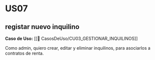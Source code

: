 # US07

## registar nuevo inquilino

**Caso de Uso:** [[📄 CasosDeUso/CU03_GESTIONAR_INQUILINOS]]

Como admin, quiero crear, editar y eliminar inquilinos, para asociarlos a contratos de renta.